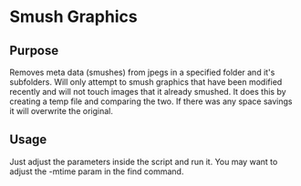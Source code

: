 # Smush Graphics #

## Purpose ##

Removes meta data (smushes) from jpegs in a specified folder and it's subfolders. Will only attempt to smush graphics that have been modified recently and will not touch images that it already smushed. It does this by creating a temp file and comparing the two. If there was any space savings it will overwrite the original.

## Usage ##

Just adjust the parameters inside the script and run it. You may want to adjust the -mtime param in the find command.


